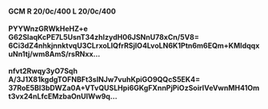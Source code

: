 #### GCM R 20/0c/400 L 20/0c/400
**PYYWnzGRWkHeHZ+e**<br/>**G62SlaqKcPE7L5UsnT34zhIzydH06JSNnU78xCn/5V8=**<br/>**6Ci3dZ4nhkjnnktvqU3CLrxoLlQfrRSjlO4LvoLN6K1Ptn6m6EQm+KMIdqqxuNn1tj/wm8AmS/rsRNxx...**<br/><br/>
**nfvt2Rwqy3yO7Sqh**<br/>**A/3J1X81kgdgTOFNBFt3slNJw7vuhKpiGO9QQcS5EK4=**<br/>**37RoE5BI3bDWZa0A+VTvQUSLHpi6GKgFXnnPjPiOzSoirIVeVwnMH41Omt3vx24nLfcEMzbaOnUIWw9q...**